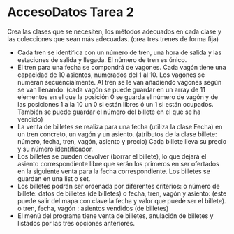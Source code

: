 # AccesoDatos Tarea 2
Crea las clases que se necesiten, los métodos adecuados en cada clase y las colecciones que sean
más adecuadas. (crea tres trenes de forma fija)

* Cada tren se identifica con un número de tren, una hora de salida y las estaciones de salida y
llegada. El número de tren es único.
* El tren para una fecha se compondrá de vagones. Cada vagón tiene una capacidad de 10
asientos, numerados del 1 al 10. Los vagones se numeran secuencialmente. Al tren se le van
añadiendo vagones según se van llenando. (cada vagón se puede guardar en un array de 11
elementos en el que la posición 0 se guarda el número de vagón y de las posiciones 1 a la 10
un 0 si están libres ó un 1 si están ocupados. También se puede guardar el número del billete
en el que se ha vendido)
* La venta de billetes se realiza para una fecha (utiliza la clase Fecha) en un tren concreto, un
vagón y un asiento. (atributos de la clase billete: número, fecha, tren, vagón, asiento y
precio) Cada billete lleva su precio y su número identificador.
* Los billetes se pueden devolver (borrar el billete), lo que dejará el asiento correspondiente
libre que serán los primeros en ser ofertados en la siguiente venta para la fecha
correspondiente. Los billetes se guardan en una list o set.
* Los billetes podrán ser ordenada por diferentes criterios:
o número de billete: datos de billetes (de billetes)
o fecha, tren, vagón y asiento: (este puede salir del mapa con clave la fecha y valor
que puede ser el billete).
o tren, fecha, vagón : asientos vendidos (de billetes)
* El menú del programa tiene venta de billetes, anulación de billetes y listados por las tres
opciones anteriores.
